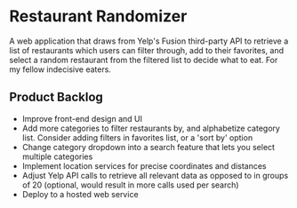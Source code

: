 # Restaurant Randomizer
A web application that draws from Yelp's Fusion third-party API to retrieve a list of restaurants which users can filter through, add to their favorites, and select a random restaurant from the filtered list to decide what to eat. For my fellow indecisive eaters.

## Product Backlog
- Improve front-end design and UI
- Add more categories to filter restaurants by, and alphabetize category list. Consider adding filters in favorites list, or a 'sort by' option
- Change category dropdown into a search feature that lets you select multiple categories
- Implement location services for precise coordinates and distances
- Adjust Yelp API calls to retrieve all relevant data as opposed to in groups of 20 (optional, would result in more calls used per search)
- Deploy to a hosted web service
